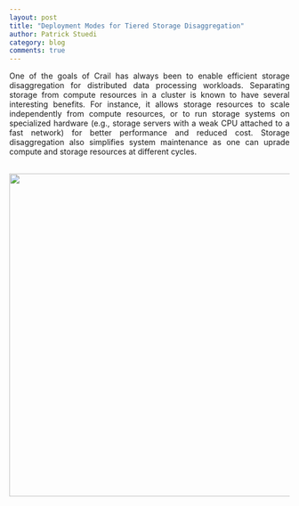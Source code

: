 ```yaml
---
layout: post
title: "Deployment Modes for Tiered Storage Disaggregation"
author: Patrick Stuedi
category: blog
comments: true
---
```


<div style="text-align: justify"> 
<p>
One of the goals of Crail has always been to enable efficient storage disaggregation for distributed data processing workloads. Separating storage from compute resources in a cluster is known to have several interesting benefits. For instance, it allows storage resources to scale independently from compute resources, or to run storage systems on specialized hardware (e.g., storage servers with a weak CPU attached to a fast network) for better performance and reduced cost. Storage disaggregation also simplifies system maintenance as one can uprade compute and storage resources at different cycles. 
</p>
</div> 
 
<br>
<div style="text-align:center"><img src ="http://127.0.0.1:4000/img/blog/deployment/three_options.svg" width="580"></div>
<br> 
<br>
 

